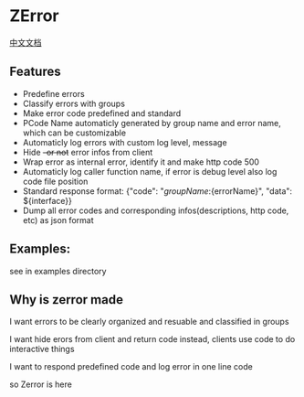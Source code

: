 # ZError

[中文文档](./Readme_zh.md)

## Features

- Predefine errors
- Classify errors with groups
- Make error code predefined and standard
- PCode Name automaticly generated by group name and error name, which can be customizable
- Automaticly log errors with custom log level, message
- Hide ~~-or not~~ error infos from client
- Wrap error as internal error, identify it and make http code 500
- Automaticly log caller function name, if error is debug level also log code file position
- Standard response format: {"code": "${groupName}:${errorName}", "data": ${interface}}
- Dump all error codes and corresponding infos(descriptions, http code, etc) as json format


## Examples:

see in examples directory


## Why is zerror made


I want errors to be clearly organized and resuable and classified in groups

I want hide erors from client and return code instead, clients use code to do interactive things

I want to respond predefined code and log error in one line code

so Zerror is here



